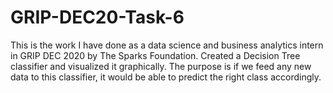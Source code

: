 # GRIP-DEC20-Task-6
This is the work I have done as a data science and business analytics intern in GRIP DEC 2020 by The Sparks Foundation.
Created a Decision Tree classifier and visualized it graphically. 
The purpose is if we feed any new data to this classifier, it would be able to 
predict the right class accordingly.
